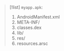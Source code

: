 
> [!list] 
> `myapp.apk`:
> 1. AndroidManifest.xml
> 2. META-INF/
> 3. classes.dex
> 4. lib/
> 5. res/
> 6. resources.arsc


